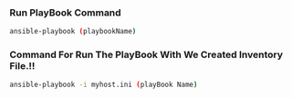 ### Run PlayBook Command

```bash
ansible-playbook (playbookName)
```

### Command For Run The PlayBook With We Created Inventory File.!!
```bash
ansible-playbook -i myhost.ini (playBook Name)
```
